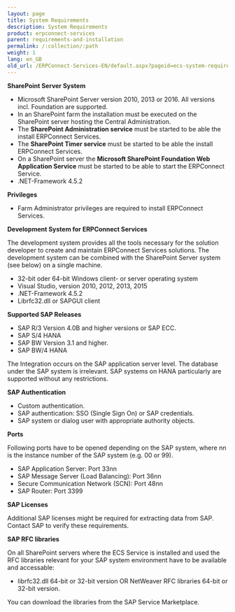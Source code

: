 ```yaml
---
layout: page
title: System Requirements
description: System Requirements
product: erpconnect-services
parent: requirements-and-installation
permalink: /:collection/:path
weight: 1
lang: en_GB
old_url: /ERPConnect-Services-EN/default.aspx?pageid=ecs-system-requirements
---
```


**SharePoint Server System**

- Microsoft SharePoint Server version 2010, 2013 or 2016. All versions incl. Foundation are supported.
- In an SharePoint farm the installation must be executed on the SharePoint server hosting the Central Administration.
- The **SharePoint Administration service** must be started to be able the install ERPConnect Services.
- The **SharePoint Timer service** must be started to be able the install ERPConnect Services.
- On a SharePoint server the **Microsoft SharePoint Foundation Web Application Service** must be started to be able to start the ERPConnect Service.
- .NET-Framework 4.5.2

**Privileges**

- Farm Administrator privileges are required to install ERPConnect Services.

**Development System for ERPConnect Services**

The development system provides all the tools necessary for the solution developer to create and maintain ERPConnect Services solutions. The development system can be combined with the SharePoint Server system (see below) on a single machine.

- 32-bit oder 64-bit Windows client- or server operating system
- Visual Studio, version 2010, 2012, 2013, 2015
- .NET-Framework 4.5.2
- Librfc32.dll or SAPGUI client

**Supported SAP Releases**

- SAP R/3 Version 4.0B and higher versions or SAP ECC.
- SAP S/4 HANA
- SAP BW Version 3.1 and higher.
- SAP BW/4 HANA

The Integration occurs on the SAP application server level. The database under the SAP system is irrelevant. 
SAP systems on HANA particularly are supported without any restrictions.  

**SAP Authentication**  

- Custom authentication.
- SAP authentication: SSO (Single Sign On) or SAP credentials.
- SAP system or dialog user with appropriate authority objects.

**Ports**

Following ports have to be opened depending on the SAP system, 
where nn is the instance number of the SAP system (e.g. 00 or 99).

- SAP Application Server: Port 33nn
- SAP Message Server (Load Balancing): Port 36nn
- Secure Communication Network (SCN): Port 48nn
- SAP Router: Port 3399

**SAP Licenses**

Additional SAP licenses might be required for extracting data from SAP. Contact SAP to verify these requirements.

**SAP RFC libraries**

On all SharePoint servers where the ECS Service is installed and used the RFC libraries relevant for your SAP system environment have to be available and accessable:  

- librfc32.dll 64-bit or 32-bit version OR NetWeaver RFC libraries 64-bit or 32-bit version. 

You can download the libraries from the SAP Service Marketplace.
